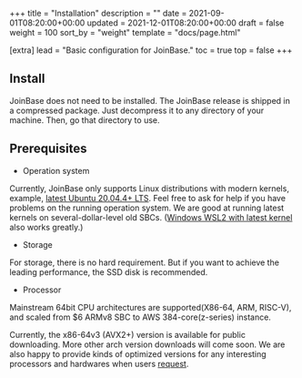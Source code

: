 +++
title = "Installation"
description = ""
date = 2021-09-01T08:20:00+00:00
updated = 2021-12-01T08:20:00+00:00
draft = false
weight = 100
sort_by = "weight"
template = "docs/page.html"

[extra]
lead = "Basic configuration for JoinBase."
toc = true
top = false
+++

## Install

JoinBase does not need to be installed. The JoinBase release is shipped in a compressed package. Just decompress it to any directory of your machine. Then, go that directory to use. 

## Prerequisites

* Operation system

Currently, JoinBase only supports Linux distributions with modern kernels, example, [latest Ubuntu 20.04.4+ LTS](https://releases.ubuntu.com/20.04/). Feel free to ask for help if you have problems on the running operation system. We are good at running latest kernels on several-dollar-level old SBCs. ([Windows WSL2 with latest kernel](https://en.wikipedia.org/wiki/Windows_Subsystem_for_Linux) also works greatly.)

* Storage

For storage, there is no hard requirement. But if you want to achieve the leading performance, the SSD disk is recommended.

* Processor

Mainstream 64bit CPU architectures are supported(X86-64, ARM, RISC-V), and scaled from $6 ARMv8 SBC to AWS 384-core(z-series) instance.

Currently, the x86-64v3 (AVX2+) version is available for public downloading. More other arch version downloads will come soon. We are also happy to provide kinds of optimized versions for any interesting processors and hardwares when users [request](/request).